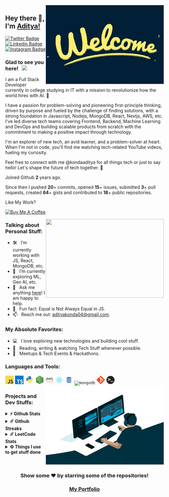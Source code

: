 <img align="right" height="250" width="375" alt="" src="https://github.com/AdityaKonda6/AdityaKonda6/blob/main/giphy2.webp" />

## Hey there 👋, I'm [<a href="https://adityakonda.vercel.app/">Aditya!</a>]([https://github.com/AdityaKonda6])

[![Twitter Badge](https://img.shields.io/badge/-Twitter-00acee?style=flat-square&logo=Twitter&logoColor=white)](https://twitter.com/AdityaKonda7)
[![Linkedin Badge](https://img.shields.io/badge/-LinkedIn-0e76a8?style=flat-square&logo=Linkedin&logoColor=white)](https://www.linkedin.com/in/aditya-adi-konda/)
[![Instagram Badge](https://img.shields.io/badge/-Instagram-e4405f?style=flat-square&logo=Instagram&logoColor=white)](https://www.instagram.com/konda_aditya/)

### Glad to see you here! &nbsp; ![](https://visitor-badge.glitch.me/badge?page_id=adityakonda.adityakonda&style=flat-square&color=0088cc)

I am a Full Stack Developer currently in college studying in IT with a mission to revolutionize how the world hires with AI. 🚀

I have a passion for problem-solving and pioneering first-principle thinking, driven by purpose and fueled by the challenge of finding solutions, with a strong foundation in Javascript, Nodejs, MongoDB, React, Nextjs, AWS, etc. I've led diverse tech teams covering Frontend, Backend, Machine Learning and DevOps and building scalable products from scratch with the commitment to making a positive impact through technology.

I'm an explorer of new tech, an avid learner, and a problem-solver at heart. When I'm not in code, you'll find me watching tech-related YouTube videos, fueling my curiosity.

Feel free to connect with me @kondaaditya for all things tech or just to say hello! Let's shape the future of tech together. 🌟

Joined Github **2** years ago.

Since then I pushed **20**+ commits, opened **15**+ issues, submitted **3**+ pull requests, created **64**+ gists and contributed to **18**+ public repositories.

Like My Work?

<a href="https://www.buymeacoffee.com/adityakonda04" target="_blank"><img src="https://cdn.buymeacoffee.com/buttons/v2/default-yellow.png" alt="Buy Me A Coffee" height="60px" width="217px" ></a>

<img align="right" height="250" width="375" alt="" src="https://raw.githubusercontent.com/iampavangandhi/iampavangandhi/master/gifs/coder.gif" />

### Talking about Personal Stuff:

- 🛠 &nbsp; I’m currently working with JS, React, MongoDB, etc.
- 🚀 &nbsp; I’m currently exploring ML, Gen AI, etc.
- 💬 &nbsp; Ask me anything [here](https://github.com/AdityaKonda6/MyGitHub-Intro/issues)! I am happy to help.
- 👾 &nbsp; Fun fact: Equal is Not Always Equal in JS.
- 📫 &nbsp; Reach me out: adityakonda04@gmail.com.

### My Absolute Favorites:

- 💻 &nbsp; I love exploring new technologies and building cool stuff.
- 📰 &nbsp; Reading, writing & watching Tech Stuff whenever possible.
- 🍕 &nbsp; Meetups & Tech Events & Hackathons.

### Languages and Tools:

<code><img height="27" src="https://raw.githubusercontent.com/github/explore/80688e429a7d4ef2fca1e82350fe8e3517d3494d/topics/javascript/javascript.png" alt="javascript"></code>
<code><img height="27" src="https://raw.githubusercontent.com/github/explore/80688e429a7d4ef2fca1e82350fe8e3517d3494d/topics/typescript/typescript.png" alt="typescript"></code>
<code><img height="30" src="https://raw.githubusercontent.com/github/explore/80688e429a7d4ef2fca1e82350fe8e3517d3494d/topics/python/python.png" alt="python"></code>
<code><img height="27" src="https://raw.githubusercontent.com/github/explore/80688e429a7d4ef2fca1e82350fe8e3517d3494d/topics/nodejs/nodejs.png" alt="nodejs"></code>
<code><img height="27" src="https://raw.githubusercontent.com/github/explore/80688e429a7d4ef2fca1e82350fe8e3517d3494d/topics/aws/aws.png" alt="aws"></code>
<code><img height="27" src="https://raw.githubusercontent.com/github/explore/80688e429a7d4ef2fca1e82350fe8e3517d3494d/topics/react/react.png" alt="react"></code>
<code><img height="27" src="https://raw.githubusercontent.com/github/explore/80688e429a7d4ef2fca1e82350fe8e3517d3494d/topics/sql/sql.png" alt="sql"></code>
<code><img height="27" src="https://encrypted-tbn0.gstatic.com/images?q=tbn%3AANd9GcSTTzPAw-55ssm1Im594xYZ9eRQu2JylrkYLg&usqp=CAU" alt="mongodb"></code>
<code><img height="27" src="https://raw.githubusercontent.com/devicons/devicon/master/icons/git/git-original.svg" alt="git"></code>
<code><img height="27" src="https://raw.githubusercontent.com/github/explore/80688e429a7d4ef2fca1e82350fe8e3517d3494d/topics/terminal/terminal.png" alt="terminal"></code>
<img align="right" height="250" width="375" alt="" src="https://github.com/AdityaKonda6/AdityaKonda6/blob/main/giphy.gif" />

### Projects and Dev Stuffs:

<details>
  <summary><b>⚡ Github Stats</b></summary>

  <br />
  <img height="180em" src="https://github-readme-stats.vercel.app/api?username=adityakonda6&show_icons=true&hide_border=true&&count_private=true&include_all_commits=true" />
  <img height="180em" src="https://github-readme-stats.vercel.app/api/top-langs/?username=adityakonda6&exclude_repo=KNN-Image-Classification&show_icons=true&hide_border=true&layout=compact&langs_count=8"/>
</details>

<details>
  <summary><b>☄️ Github Streaks</b></summary>

  <br />
  <img height="180em" src="https://github-readme-streak-stats.herokuapp.com/?user=adityakonda6&hide_border=true" />
</details>
<details>
  <summary><b>☄️ LeetCode Stats</b></summary>

  <br />
   <p align="center"><img align="center" src="https://leetcard.jacoblin.cool/adityakonda04?theme=wtf&font=Coda%20Caption&ext=heatmap" /></p>
   </details>
<details>
  <br />
  <summary><b>⚙️ Things I use to get stuff done</b></summary>
  	<ul>
  	    <li><b>OS:</b> Windows 10 Home</li>
	    <li><b>Laptop: </b> Lenovo Ideapad 320</li>
  	    <li><b>Browser: </b> Chrome </li>
	    <li><b>Terminal: </b> ZSH: Oh My Zsh (PowerLevel10k)</li>
	    <li><b>Code Editor:</b> VSCode - The best editor out there</li>
	    <li><b>To Stay Updated:</b> Twitter, Product Hunt and Hacker News</li>
	</ul>
</details>
<br>


#

<div align="center">

### Show some ❤️ by starring some of the repositories!
### <a href="https://adityakonda.vercel.app/">My Portfolio</a>
</div>
